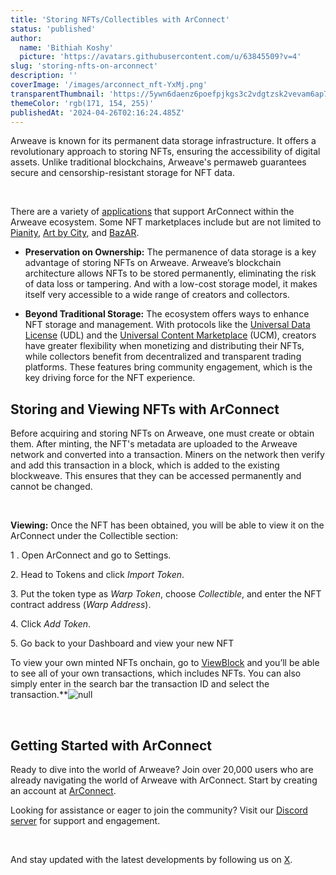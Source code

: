 ```yaml
---
title: 'Storing NFTs/Collectibles with ArConnect'
status: 'published'
author:
  name: 'Bithiah Koshy'
  picture: 'https://avatars.githubusercontent.com/u/63845509?v=4'
slug: 'storing-nfts-on-arconnect'
description: ''
coverImage: '/images/arconnect_nft-YxMj.png'
transparentThumbnail: 'https://5ywn6daenz6poefpjkgs3c2vdgtzsk2vevam6ap7mvc4443iwdfq.arweave.net/DylUl948pkZatGDUFFs1nZ4VWdUuwE5kXn3K07gJPzI'
themeColor: 'rgb(171, 154, 255)'
publishedAt: '2024-04-26T02:16:24.485Z'
---
```


Arweave is known for its permanent data storage infrastructure. It offers a revolutionary approach to storing NFTs, ensuring the accessibility of digital assets. Unlike traditional blockchains, Arweave's permaweb guarantees secure and censorship-resistant storage for NFT data. <br>

<br>

There are a variety of [applications](https://www.arconnect.io/apps) that support ArConnect within the Arweave ecosystem. Some NFT marketplaces include but are not limited to [Pianity](https://pianity.com/), [Art by City](https://artby.city/), and [BazAR](https://bazar.arweave.dev/).

- **Preservation on Ownership:** The permanence of data storage is a key advantage of storing NFTs on Arweave. Arweave’s blockchain architecture allows NFTs to be stored permanently, eliminating the risk of data loss or tampering. And with a low-cost storage model, it makes itself very accessible to a wide range of creators and collectors.

- **Beyond Traditional Storage:** The ecosystem offers ways to enhance NFT storage and management. With protocols like the [Universal Data License](https://mirror.xyz/0x64eA438bd2784F2C52a9095Ec0F6158f847182d9/AjNBmiD4A4Sw-ouV9YtCO6RCq0uXXcGwVJMB5cdfbhE) (UDL) and the [Universal Content Marketplace](https://ucm-wiki.g8way.io/#/en/main) (UCM), creators have greater flexibility when monetizing and distributing their NFTs, while collectors benefit from decentralized and transparent trading platforms. These features bring community engagement, which is the key driving force for the NFT experience.

## **Storing and Viewing NFTs with ArConnect**

Before acquiring and storing NFTs on Arweave, one must create or obtain them. After minting, the NFT's metadata are uploaded to the Arweave network and converted into a transaction. Miners on the network then verify and add this transaction in a block, which is added to the existing blockweave. This ensures that they can be accessed permanently and cannot be changed.<br>

<br>

**Viewing:** Once the NFT has been obtained, you will be able to view it on the ArConnect under the Collectible section:

1 . Open ArConnect and go to Settings.

2\. Head to Tokens and click *Import Token*.

3\. Put the token type as *Warp Token*, choose *Collectible*, and enter the NFT contract address (*Warp Address*).

4\. Click *Add Token*.

5\. Go back to your Dashboard and view your new NFT

To view your own minted NFTs onchain, go to [ViewBlock](https://viewblock.io/arweave) and you’ll be able to see all of your own transactions, which includes NFTs. You can also simply enter in the search bar the transaction ID and select the transaction.\*\*![null](https://lh7-us.googleusercontent.com/j36k8Y-tw3nFmDMKa_iER4YQbgGxHiKPxQWOVXAHJdfiJi4jMcfPISnfOdXKOPHiaZIjZhcMuphgTQX2jXUZVVcX-MupSQLbQNN_Fh4dPZrl7au-mBMU0up1JGNMrKHHKSDIDCsrayqv_kk5NiHzCGo)<br>

<br>

## **Getting Started with ArConnect**

Ready to dive into the world of Arweave? Join over 20,000 users who are already navigating the world of Arweave with ArConnect. Start by creating an account at [ArConnect](https://arconnect.io/download?utm_source=ArConnect+Blog&utm_medium=Post&utm_campaign=Storing+nfts+on+arconnect?utm_id=Storing+nfts+on+arconnect?).

Looking for assistance or eager to join the community? Visit our [Discord server](https://discord.gg/sTkgHbkN) for support and engagement. <br>

<br>

And stay updated with the latest developments by following us on [X](https://twitter.com/arconnectio).

<br>


